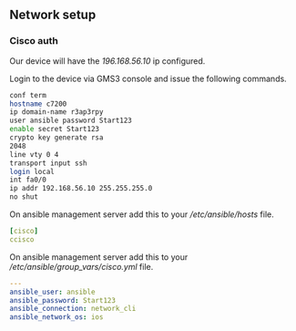## Network setup

### Cisco auth

Our device will have the *196.168.56.10* ip configured.

Login to the device via GMS3 console and issue the following commands.

``` bash
conf term
hostname c7200
ip domain-name r3ap3rpy
user ansible password Start123
enable secret Start123
crypto key generate rsa
2048
line vty 0 4
transport input ssh
login local
int fa0/0
ip addr 192.168.56.10 255.255.255.0
no shut
```


On ansible management server add this to your */etc/ansible/hosts* file.

``` yaml
[cisco]
ccisco
```

On ansible management server add this to your */etc/ansible/group_vars/cisco.yml* file.

``` yaml
---
ansible_user: ansible
ansible_password: Start123
ansible_connection: network_cli
ansible_network_os: ios
```